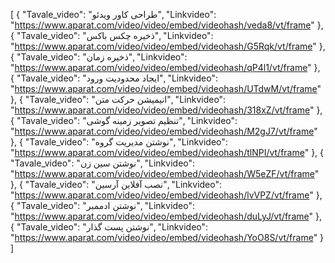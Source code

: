 [
  {
    "Tavale_video": "طراحی کاور ویدئو",
    "Linkvideo": "https://www.aparat.com/video/video/embed/videohash/veda8/vt/frame"
  },
  {
    "Tavale_video": "ذخیره چکس باکس",
    "Linkvideo": "https://www.aparat.com/video/video/embed/videohash/G5Rqk/vt/frame"
  },
  {
    "Tavale_video": "ذخیره زمان",
    "Linkvideo": "https://www.aparat.com/video/video/embed/videohash/qP4l1/vt/frame"
  },
  {
    "Tavale_video": "ایجاد محدودیت ورود",
    "Linkvideo": "https://www.aparat.com/video/video/embed/videohash/UTdwM/vt/frame"
  },
  {
    "Tavale_video": "انیمیشن حرکت متن",
    "Linkvideo": "https://www.aparat.com/video/video/embed/videohash/318xZ/vt/frame"
  },
  {
    "Tavale_video": "تنظیم تصویر زمینه گوشی",
    "Linkvideo": "https://www.aparat.com/video/video/embed/videohash/M2gJ7/vt/frame"
  },
  {
    "Tavale_video": "نوشتن مدیریت گروه",
    "Linkvideo": "https://www.aparat.com/video/video/embed/videohash/tlNPI/vt/frame"
  },
  {
    "Tavale_video": "نوشتن سین زن",
    "Linkvideo": "https://www.aparat.com/video/video/embed/videohash/W5eZF/vt/frame"
  },
  {
    "Tavale_video": "نصب آفلاین آرسین",
    "Linkvideo": "https://www.aparat.com/video/video/embed/videohash/lvVPZ/vt/frame"
  },
  {
    "Tavale_video": "نوشتن ادممبر",
    "Linkvideo": "https://www.aparat.com/video/video/embed/videohash/duLyJ/vt/frame"
  },
  {
    "Tavale_video": "نوشتن پست گذار",
    "Linkvideo": "https://www.aparat.com/video/video/embed/videohash/YoO8S/vt/frame"
  }
]
